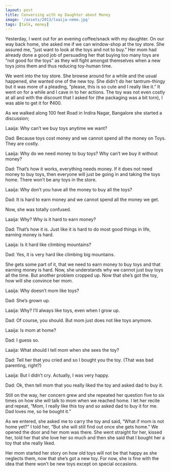 ```yaml
---
layout: post
title: Conversing with my Daughter about Money
image: '/assets/2013/laaija-nemo.jpg'
tags: [talk, money]
---
```


Yesterday, I went out for an evening coffee/snack with my daughter. On our way back home, she asked me if we can window-shop at the toy store. She assured me, “just want to look at the toys and not to buy.” Her mom had already done a good job of persuading her that buying too many toys are “not good for the toys” as they will fight amongst themselves when a new toys joins them and thus reducing toy-human time.

We went into the toy store. She browse around for a while and the usual happened, she wanted one of the new toy. She didn’t do her tantrum-thingy but it was more of a pleading, “please, this is so cute and I really like it.” It went on for a while and I cave in to her actions. The toy was not even costly at all and with the discount that I asked for (the packaging was a bit torn), I was able to get it for ₹400.

As we walked along 100 feet Road in Indira Nagar, Bangalore she started a discussion;

Laaija: Why can’t we buy toys anytime we want?

Dad: Because toys cost money and we cannot spend all the money on Toys. They are costly.

Laaija: Why do we need money to buy toys? Why can’t we buy it without money?

Dad: That’s how it works, everything needs money. If it does not need money to buy toys, then everyone will just be going in and taking the toys home. There won’t be any toys in the store.

Laaija: Why don’t you have all the money to buy all the toys?

Dad: It is hard to earn money and we cannot spend all the money we get.

Now, she was totally confused.

Laaija: Why? Why is it hard to earn money?

Dad: That’s how it is. Just like it is hard to do most good things in life, earning money is hard.

Laaija: Is it hard like climbing mountains?

Dad: Yes, it is very hard like climbing big mountains.

She gets some part of it, that we need to earn money to buy toys and that earning money is hard. Now, she understands why we cannot just buy toys all the time. But another problem cropped up. Now that she’s got the toy, how will she convince her mom.

Laaija: Why doesn’t mom like toys?

Dad: She’s grown up.

Laaija: Why? I’ll always like toys, even when I grow up.

Dad: Of course, you should. But mom just does not like toys anymore.

Laaija: Is mom at home?

Dad: I guess so.

Laaija: What should I tell mom when she sees the toy?

Dad: Tell her that you cried and so I bought you the toy. (That was bad parenting, right?)

Laaija: But I didn’t cry. Actually, I was very happy.

Dad: Ok, then tell mom that you really liked the toy and asked dad to buy it.

Still on the way, her concern grew and she repeated her question five to six times on how she will talk to mom when we reached home. I let her recite and repeat, “Mom, I really like this toy and so asked dad to buy it for me. Dad loves me, so he bought it.”

As we entered, she asked me to carry the toy and said, “What if mom is not home yet?” I told her, “But she will still find out once she gets home.” We opened the door and her mom was there. She went straight for her, kissed her, told her that she love her so much and then she said that I bought her a toy that she really liked.

Her mom started her story on how old toys will not be that happy as she neglects them, now that she’s got a new toy. For now, she is fine with the idea that there won’t be new toys except on special occasions.